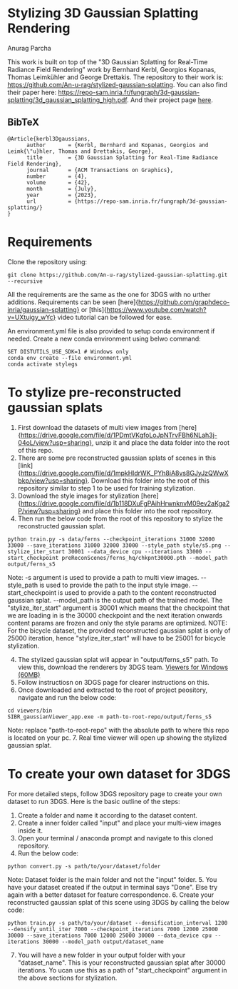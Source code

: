 # Stylizing 3D Gaussian Splatting Rendering
Anurag Parcha<br>

This work is built on top of the "3D Gaussian Splatting for Real-Time Radiance Field Rendering" work by Bernhard Kerbl, Georgios Kopanas, Thomas Leimkühler and George Drettakis. The repository to their work is: https://github.com/An-u-rag/stylized-gaussian-splatting. You can also find their paper here: https://repo-sam.inria.fr/fungraph/3d-gaussian-splatting/3d_gaussian_splatting_high.pdf. And their project page [here](https://repo-sam.inria.fr/fungraph/3d-gaussian-splatting/).


<section class="section" id="BibTeX">
  <div class="container is-max-desktop content">
    <h2 class="title">BibTeX</h2>
    <pre><code>@Article{kerbl3Dgaussians,
      author       = {Kerbl, Bernhard and Kopanas, Georgios and Leimk{\"u}hler, Thomas and Drettakis, George},
      title        = {3D Gaussian Splatting for Real-Time Radiance Field Rendering},
      journal      = {ACM Transactions on Graphics},
      number       = {4},
      volume       = {42},
      month        = {July},
      year         = {2023},
      url          = {https://repo-sam.inria.fr/fungraph/3d-gaussian-splatting/}
}</code></pre>
  </div>
</section>

# Requirements
Clone the repository using: 
```
git clone https://github.com/An-u-rag/stylized-gaussian-splatting.git --recursive
```
All the requirements are the same as the one for 3DGS with no urther additions. Requirements can be seen [here]{https://github.com/graphdeco-inria/gaussian-splatting} or [this]{https://www.youtube.com/watch?v=UXtuigy_wYc} video tutorial can be followed for ease.

An environment.yml file is also provided to setup conda environment if needed. Create a new conda environment using belwo command:
```
SET DISTUTILS_USE_SDK=1 # Windows only
conda env create --file environment.yml
conda activate stylegs
```

# To stylize pre-reconstructed gaussian splats
1. First download the datasets of multi view images from [here]{https://drive.google.com/file/d/1PDmtVKgfoLoJpNTrvFBh6NLah3j-04oL/view?usp=sharing}, unzip it and place the data folder into the root of this repo.
2. There are some pre reconstructed gaussian splats of scenes in this [link]{https://drive.google.com/file/d/1mpkHldrWK_PYh8iA8vs8GJyJzQWwXbkp/view?usp=sharing}. Download this folder into the root of this repository similar to step 1 to be used for training stylization.
3. Download the style images for stylization [here]{https://drive.google.com/file/d/1b118DXuFgPAihHrwnknvM09ev2aKga2P/view?usp=sharing} and place this folder into the root repository.
3. Then run the below code from the root of this repository to stylize the reconstructed gaussian splat. 
```
python train.py -s data/ferns --checkpoint_iterations 31000 32000 33000 --save_iterations 31000 32000 33000 --style_path style/s5.png --stylize_iter_start 30001 --data_device cpu --iterations 33000 --start_checkpoint preReconScenes/ferns_hq/chkpnt30000.pth --model_path output/ferns_s5
```
Note: -s argument is used to provide a path to multi view images. --style_path is used to provide the path to the input style image. --start_checkpoint is used to provide a path to the content reconstructed gaussian splat. --model_path is the output path of the trained model. The "stylize_iter_start" argument is 30001 which means that the checkpoint that we are loading in is the 30000 checkpoint and the next iteration onwards content params are frozen and only the style params are optimized. NOTE: For the bicycle dataset, the provided reconstructed gaussian splat is only of 25000 iteration, hence "stylize_iter_start" will have to be 25001 for bicycle stylization.

4. The stylized gaussian splat will appear in "output/ferns_s5" path. To view this, download the renderers by 3DGS team. [Viewers for Windows (60MB)](https://repo-sam.inria.fr/fungraph/3d-gaussian-splatting/binaries/viewers.zip)
5. Follow instructiosn on 3DGS page for clearer instructions on this. 
6. Once downloaded and extracted to the root of project peository, navigate and run the below code:
```
cd viewers/bin
SIBR_gaussianViewer_app.exe -m path-to-root-repo/output/ferns_s5
```
Note: replace "path-to-root-repo" with the absolute path to where this repo is located on your pc.
7. Real time viewer will open up showing the stylized gaussian splat.

# To create your own dataset for 3DGS
For more detailed steps, follow 3DGS repository page to create your own dataset to run 3DGS. Here is the basic outline of the steps:

1. Create a folder and name it according to the dataset content.
2. Create a inner folder called "input" and place your multi-view images inside it.
3. Open your terminal / anaconda prompt and navigate to this cloned repository.
4. Run the below code:
```
python convert.py -s path/to/your/dataset/folder
```
Note: Dataset folder is the main folder and not the "input" folder.
5. You have your dataset created if the output in terminal says "Done". Else try again with a better dataset for feature correspondence.
6. Create your reconstructed gaussian splat of this scene using 3DGS by calling the below code:
```
python train.py -s path/to/your/dataset --densification_interval 1200 --densify_until_iter 7000 --checkpoint_iterations 7000 12000 25000 30000 --save_iterations 7000 12000 25000 30000 --data_device cpu --iterations 30000 --model_path output/dataset_name

```
7. You will have a new folder in your output folder with your "dataset_name". This is your reconstructed gaussian splat after 30000 iterations. Yo ucan use this as a path of "start_checkpoint" argument in the above sections for stylization.


